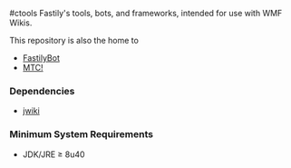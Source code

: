 #ctools
Fastily's tools, bots, and frameworks, intended for use with WMF Wikis.

This repository is also the home to
* [FastilyBot](https://en.wikipedia.org/wiki/User:FastilyBot)
* [MTC!](https://en.wikipedia.org/wiki/Wikipedia:MTC!)

### Dependencies
* [jwiki](https://github.com/fastily/jwiki)

### Minimum System Requirements
* JDK/JRE ≥ 8u40